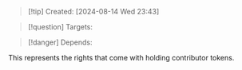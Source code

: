 
>[!tip] Created: [2024-08-14 Wed 23:43]

>[!question] Targets: 

>[!danger] Depends: 

This represents the rights that come with holding contributor tokens.